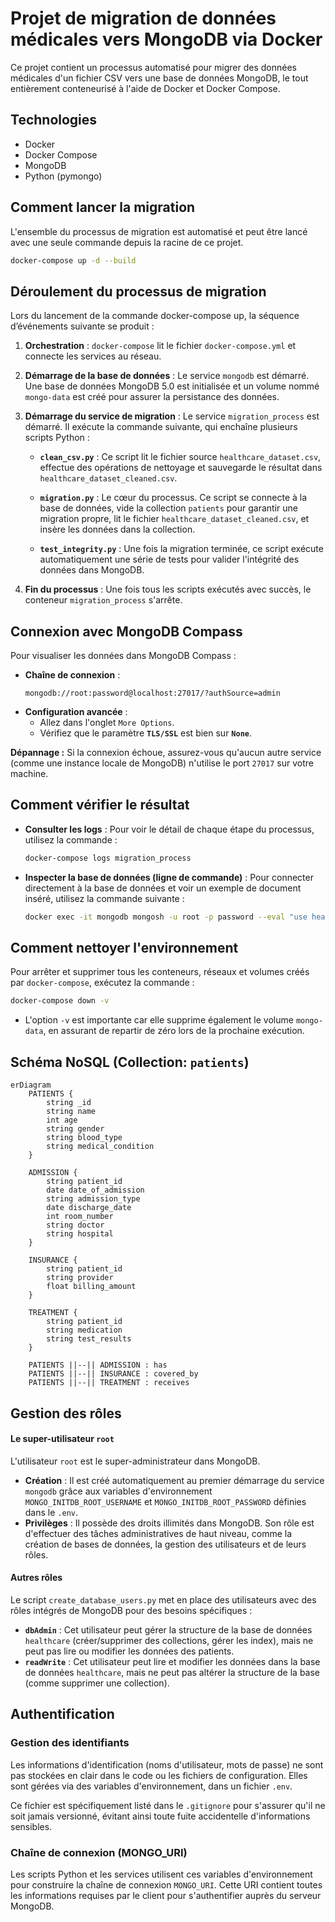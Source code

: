 # Projet de migration de données médicales vers MongoDB via Docker

Ce projet contient un processus automatisé pour migrer des données médicales d'un fichier CSV vers une base de données MongoDB, le tout entièrement conteneurisé à l'aide de Docker et Docker Compose.

## Technologies

* Docker
* Docker Compose
* MongoDB
* Python (pymongo)

## Comment lancer la migration

L'ensemble du processus de migration est automatisé et peut être lancé avec une seule commande depuis la racine de ce projet.

```bash
docker-compose up -d --build
```

## Déroulement du processus de migration

Lors du lancement de la commande docker-compose up, la séquence d’événements suivante se produit :

1.  **Orchestration** : `docker-compose` lit le fichier `docker-compose.yml` et connecte les services au réseau.

2.  **Démarrage de la base de données** : Le service `mongodb` est démarré. Une base de données MongoDB 5.0 est initialisée et un volume nommé `mongo-data` est créé pour assurer la persistance des données.

3.  **Démarrage du service de migration** : Le service `migration_process` est démarré. Il exécute la commande suivante, qui enchaîne plusieurs scripts Python :

    *   **`clean_csv.py`** : Ce script lit le fichier source `healthcare_dataset.csv`, effectue des opérations de nettoyage et sauvegarde le résultat dans `healthcare_dataset_cleaned.csv`.

    *   **`migration.py`** : Le cœur du processus. Ce script se connecte à la base de données, vide la collection `patients` pour garantir une migration propre, lit le fichier `healthcare_dataset_cleaned.csv`, et insère les données dans la collection.

    *   **`test_integrity.py`** : Une fois la migration terminée, ce script exécute automatiquement une série de tests pour valider l'intégrité des données dans MongoDB.

4.  **Fin du processus** : Une fois tous les scripts exécutés avec succès, le conteneur `migration_process` s'arrête.


## Connexion avec MongoDB Compass

Pour visualiser les données dans MongoDB Compass :

- **Chaîne de connexion** :
  ```
  mongodb://root:password@localhost:27017/?authSource=admin
  ```
- **Configuration avancée** :
  - Allez dans l'onglet `More Options`.
  - Vérifiez que le paramètre **`TLS/SSL`** est bien sur **`None`**.

**Dépannage :**
Si la connexion échoue, assurez-vous qu'aucun autre service (comme une instance locale de MongoDB) n'utilise le port `27017` sur votre machine.


## Comment vérifier le résultat

*   **Consulter les logs** : Pour voir le détail de chaque étape du processus, utilisez la commande :
    ```bash
    docker-compose logs migration_process
    ```

*   **Inspecter la base de données (ligne de commande)** : Pour connecter directement à la base de données et voir un exemple de document inséré, utilisez la commande suivante :
    ```bash
    docker exec -it mongodb mongosh -u root -p password --eval "use healthcare; db.patients.findOne();"
    ```

## Comment nettoyer l'environnement

Pour arrêter et supprimer tous les conteneurs, réseaux et volumes créés par `docker-compose`, exécutez la commande :

```bash
docker-compose down -v
```

*   L'option `-v` est importante car elle supprime également le volume `mongo-data`, en assurant de repartir de zéro lors de la prochaine exécution.

## Schéma NoSQL (Collection: `patients`)

```mermaid
erDiagram
    PATIENTS {
        string _id
        string name
        int age
        string gender
        string blood_type
        string medical_condition
    }

    ADMISSION {
        string patient_id
        date date_of_admission
        string admission_type
        date discharge_date
        int room_number
        string doctor
        string hospital
    }

    INSURANCE {
        string patient_id
        string provider
        float billing_amount
    }

    TREATMENT {
        string patient_id
        string medication
        string test_results
    }

    PATIENTS ||--|| ADMISSION : has
    PATIENTS ||--|| INSURANCE : covered_by
    PATIENTS ||--|| TREATMENT : receives

```

## Gestion des rôles 

#### Le super-utilisateur `root`
L'utilisateur `root` est le super-administrateur dans MongoDB. 
- **Création** : Il est créé automatiquement au premier démarrage du service `mongodb` grâce aux variables d'environnement `MONGO_INITDB_ROOT_USERNAME` et `MONGO_INITDB_ROOT_PASSWORD` définies dans le `.env`.
- **Privilèges** : Il possède des droits illimités dans MongoDB. Son rôle est d'effectuer des tâches administratives de haut niveau, comme la création de bases de données, la gestion des utilisateurs et de leurs rôles. 

#### Autres rôles 
Le script `create_database_users.py` met en place des utilisateurs avec des rôles intégrés de MongoDB pour des besoins spécifiques :

- **`dbAdmin`** : Cet utilisateur peut gérer la structure de la base de données `healthcare` (créer/supprimer des collections, gérer les index), mais ne peut pas lire ou modifier les données des patients.
- **`readWrite`** : Cet utilisateur peut lire et modifier les données dans la base de données `healthcare`, mais ne peut pas altérer la structure de la base (comme supprimer une collection).

## Authentification

### Gestion des identifiants

Les informations d'identification (noms d'utilisateur, mots de passe) ne sont pas stockées en clair dans le code ou les fichiers de configuration. Elles sont gérées via des variables d'environnement, dans un fichier `.env`.

Ce fichier est spécifiquement listé dans le `.gitignore` pour s'assurer qu'il ne soit jamais versionné, évitant ainsi toute fuite accidentelle d'informations sensibles.

### Chaîne de connexion (MONGO_URI)

Les scripts Python et les services utilisent ces variables d'environnement pour construire la chaîne de connexion `MONGO_URI`. Cette URI contient toutes les informations requises par le client pour s'authentifier auprès du serveur MongoDB.